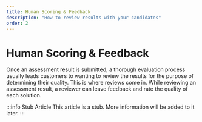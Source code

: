 ```yaml
---
title: Human Scoring & Feedback
description: "How to review results with your candidates"
order: 2
---
```


# Human Scoring & Feedback

Once an assessment result is submitted, a thorough evaluation process usually leads customers to wanting to review the results for the purpose of determining their quality. This is where reviews come in. While reviewing an assessment result, a reviewer can leave feedback and rate the quality of each solution.  

:::info Stub Article
This article is a stub. More information will be added to it later.
::: 
